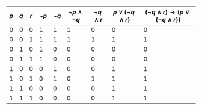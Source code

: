 #####
| $p$ | $q$ | $r$ | $\lnot p$ | $\lnot q$ | $\lnot p \land \lnot q$ | $\lnot q \land r$ | $p \lor (\lnot q \land r)$ | $(\lnot q \land r) \rightarrow (p \lor (\lnot q \land r))$ |
| --- | --- | --- | --------- | --------- | ----------------------- | ----------------- | -------------------------- | ---------------------------------------------------------- |
| 0   | 0   | 0   | 1         | 1         | 1                       | 0                 | 0                          | 0                                                          |
| 0   | 0   | 1   | 1         | 1         | 1                       | 1                 | 1                          | 1                                                          |
| 0   | 1   | 0   | 1         | 0         | 0                       | 0                 | 0                          | 0                                                          |
| 0   | 1   | 1   | 1         | 0         | 0                       | 0                 | 0                          | 0                                                          |
| 1   | 0   | 0   | 0         | 1         | 0                       | 0                 | 1                          | 1                                                          |
| 1   | 0   | 1   | 0         | 1         | 0                       | 1                 | 1                          | 1                                                          |
| 1   | 1   | 0   | 0         | 0         | 0                       | 0                 | 1                          | 1                                                          |
| 1   | 1   | 1   | 0         | 0         | 0                       | 0                 | 1                          | 1                                                          |
